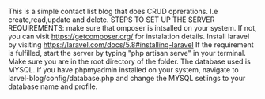 
This is a simple contact list blog that does CRUD oprerations. I.e create,read,update and delete.
STEPS TO SET UP THE SERVER
    REQUIREMENTS:
    make sure that omposer is intsalled on your system. If not, you can visit https://getcomposer.org/ for instalation details.
    Install laravel by visiting https://laravel.com/docs/5.8#installing-laravel
 If the requirement is fulfilled, start the server by typing "php artisan serve" in your terminal. Make sure you are in the root directory of the folder.
 The database used is MYSQL. If you have phpmyadmin installed on your system, navigate to larvel-blog/config/database.php and change the MYSQL setiings to your database name and profile.

